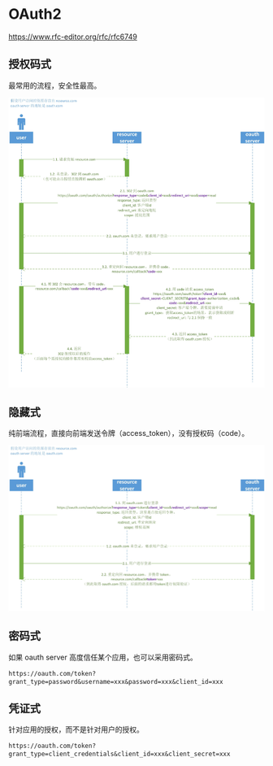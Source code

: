 # OAuth2

<https://www.rfc-editor.org/rfc/rfc6749>

## 授权码式

最常用的流程，安全性最高。

![](./__resource_OAuth2/oauth2_authorization_code.jpg)

## 隐藏式

纯前端流程，直接向前端发送令牌（access_token），没有授权码（code）。

![](./__resource_OAuth2/oauth2_implicit.jpg)

## 密码式

如果 oauth server 高度信任某个应用，也可以采用密码式。

```
https://oauth.com/token?grant_type=password&username=xxx&password=xxx&client_id=xxx
```

## 凭证式

针对应用的授权，而不是针对用户的授权。

```
https://oauth.com/token?grant_type=client_credentials&client_id=xxx&client_secret=xxx
```
